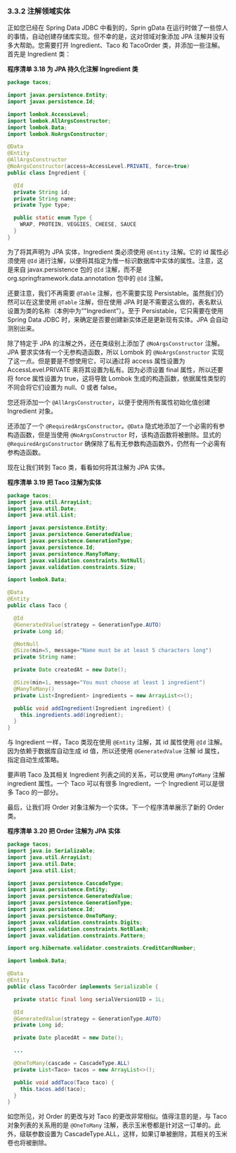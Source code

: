### 3.3.2 注解领域实体

正如您已经在 Spring Data JDBC 中看到的，Sprin gData 在运行时做了一些惊人的事情，自动创建存储库实现。但不幸的是，这对领域对象添加 JPA 注解并没有多大帮助。您需要打开 Ingredient、Taco 和 TacoOrder 类，并添加一些注解。首先是 Ingredient 类：

**程序清单 3.18 为 JPA 持久化注解 Ingredient 类**
```java
package tacos;

import javax.persistence.Entity;
import javax.persistence.Id;

import lombok.AccessLevel;
import lombok.AllArgsConstructor;
import lombok.Data;
import lombok.NoArgsConstructor;

@Data
@Entity
@AllArgsConstructor
@NoArgsConstructor(access=AccessLevel.PRIVATE, force=true)
public class Ingredient {

  @Id
  private String id;
  private String name;
  private Type type;

  public static enum Type {
    WRAP, PROTEIN, VEGGIES, CHEESE, SAUCE
  }
}
```

为了将其声明为 JPA 实体，Ingredient 类必须使用 `@Entity` 注解。它的 id 属性必须使用 `@Id` 进行注解，以便将其指定为惟一标识数据库中实体的属性。注意，这是来自 javax.persistence 包的 `@Id` 注解，而不是 org.springframework.data.annotation 包中的 `@Id` 注解。

还要注意，我们不再需要 `@Table` 注解，也不需要实现 Persistable。虽然我们仍然可以在这里使用 `@Table` 注解，但在使用 JPA 时是不需要这么做的，表名默认设置为类的名称（本例中为“"Ingredient”）。至于 Persistable，它只需要在使用 Spring Data JDBC 时，来确定是否要创建新实体还是更新现有实体。JPA 会自动测别出来。

除了特定于 JPA 的注解之外，还在类级别上添加了 `@NoArgsConstructor` 注解。JPA 要求实体有一个无参构造函数，所以 Lombok 的  `@NoArgsConstructor` 实现了这一点。但是要是不想使用它，可以通过将 access 属性设置为 AccessLevel.PRIVATE 来将其设置为私有。因为必须设置 final 属性，所以还要将 force 属性设置为 true，这将导致 Lombok 生成的构造函数，依据属性类型的不同会将它们设置为 null、0 或者 false。

您还将添加一个 `@AllArgsConstructor`，以便于使用所有属性初始化值创建 Ingredient 对象。

还添加了一个 `@RequiredArgsConstructor`。`@Data` 隐式地添加了一个必需的有参构造函数，但是当使用 `@NoArgsConstructor` 时，该构造函数将被删除。显式的 `@RequiredArgsConstructor` 确保除了私有无参数构造函数外，仍然有一个必需有参构造函数。

现在让我们转到 Taco 类，看看如何将其注解为 JPA 实体。

**程序清单 3.19 把 Taco 注解为实体**

```java
package tacos;
import java.util.ArrayList;
import java.util.Date;
import java.util.List;

import javax.persistence.Entity;
import javax.persistence.GeneratedValue;
import javax.persistence.GenerationType;
import javax.persistence.Id;
import javax.persistence.ManyToMany;
import javax.validation.constraints.NotNull;
import javax.validation.constraints.Size;

import lombok.Data;

@Data
@Entity
public class Taco {

  @Id
  @GeneratedValue(strategy = GenerationType.AUTO)
  private Long id;

  @NotNull
  @Size(min=5, message="Name must be at least 5 characters long")
  private String name;

  private Date createdAt = new Date();

  @Size(min=1, message="You must choose at least 1 ingredient")
  @ManyToMany()
  private List<Ingredient> ingredients = new ArrayList<>();

  public void addIngredient(Ingredient ingredient) {
    this.ingredients.add(ingredient);
  }
}
```

与 Ingredient 一样，Taco 类现在使用 `@Entity` 注解，其 id 属性使用 `@Id` 注解。因为依赖于数据库自动生成 id 值，所以还使用 `@GeneratedValue` 注解 id 属性，指定自动生成策略。

要声明 Taco 及其相关 Ingredient 列表之间的关系，可以使用 `@ManyToMany` 注解 ingredient 属性。一个 Taco 可以有很多 Ingredient，一个 Ingredient 可以是很多 Taco 的一部分。

最后，让我们将 Order 对象注解为一个实体。下一个程序清单展示了新的 Order 类。

**程序清单 3.20 把 Order 注解为 JPA 实体**

```java
package tacos;
import java.io.Serializable;
import java.util.ArrayList;
import java.util.Date;
import java.util.List;

import javax.persistence.CascadeType;
import javax.persistence.Entity;
import javax.persistence.GeneratedValue;
import javax.persistence.GenerationType;
import javax.persistence.Id;
import javax.persistence.OneToMany;
import javax.validation.constraints.Digits;
import javax.validation.constraints.NotBlank;
import javax.validation.constraints.Pattern;

import org.hibernate.validator.constraints.CreditCardNumber;

import lombok.Data;

@Data
@Entity
public class TacoOrder implements Serializable {

  private static final long serialVersionUID = 1L;

  @Id
  @GeneratedValue(strategy = GenerationType.AUTO)
  private Long id;

  private Date placedAt = new Date();

  ...

  @OneToMany(cascade = CascadeType.ALL)
  private List<Taco> tacos = new ArrayList<>();

  public void addTaco(Taco taco) {
    this.tacos.add(taco);
  }
}
```

如您所见，对 Order 的更改与对 Taco 的更改非常相似。值得注意的是，与 Taco 对象列表的关系用的是 `@OneToMany` 注解，表示玉米卷都是针对这一订单的。此外，级联参数设置为 CascadeType.ALL，这样，如果订单被删除，其相关的玉米卷也将被删除。



